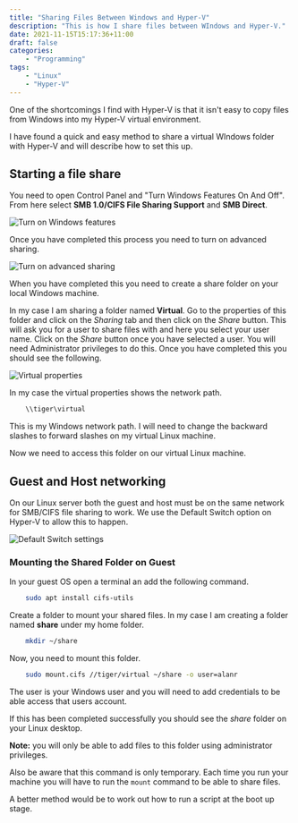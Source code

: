```yaml
---
title: "Sharing Files Between Windows and Hyper-V"
description: "This is how I share files between WIndows and Hyper-V."
date: 2021-11-15T15:17:36+11:00
draft: false
categories: 
    - "Programming"
tags: 
    - "Linux"
    - "Hyper-V"
---
```


One of the shortcomings I find with Hyper-V is that it isn't easy to copy files from Windows into my Hyper-V virtual environment.

I have found a quick and easy method to share a virtual WIndows folder with Hyper-V and will describe how to set this up.

## Starting a file share

You need to open Control Panel and "Turn Windows Features On And Off". From here select **SMB 1.0/CIFS File Sharing Support** and **SMB Direct**.

![Turn on Windows features](/images/windows-features.jpg "Turn on Windows features")

Once you have completed this process you need to turn on advanced sharing.

![Turn on advanced sharing](/images/advanced-sharing.jpg "Turn on advanced sharing")

When you have completed this you need to create a share folder on your local Windows machine.

In my case I am sharing a folder named **Virtual**. Go to the properties of this folder and click on the *Sharing* tab and then click on the *Share* button. This will ask you for a user to share files with and here you select your user name. Click on the *Share* button once you have selected a user. You will need Administrator privileges to do this. Once you have completed this you should see the following.

![Virtual properties](/images/virtual-properties.jpg "Virtual properties")

In my case the virtual properties shows the network path.

```bash
    \\tiger\virtual
```

This is my Windows network path. I will need to change the backward slashes to forward slashes on my virtual Linux machine.

Now we need to access this folder on our virtual Linux machine.

## Guest and Host networking

On our Linux server both the guest and host must be on the same network for SMB/CIFS file sharing to work. We use the Default Switch option on Hyper-V to allow this to happen.

![Default Switch settings](/images/default-switch.jpg "Default Switch settings")

### Mounting the Shared Folder on Guest

In your guest OS open a terminal an add the following command.

```bash
    sudo apt install cifs-utils
```

Create a folder to mount your shared files. In my case I am creating a folder named **share** under my home folder.

```bash
    mkdir ~/share
```

Now, you need to mount this folder.

```bash
    sudo mount.cifs //tiger/virtual ~/share -o user=alanr
```

The user is your Windows user and you will need to add credentials to be able access that users account.

If this has been completed successfully you should see the *share* folder on your Linux desktop.

**Note:** you will only be able to add files to this folder using administrator privileges.

Also be aware that this command is only temporary. Each time you run your machine you will have to run the ``mount`` command to be able to share files.

A better method would be to work out how to run a script at the boot up stage.

